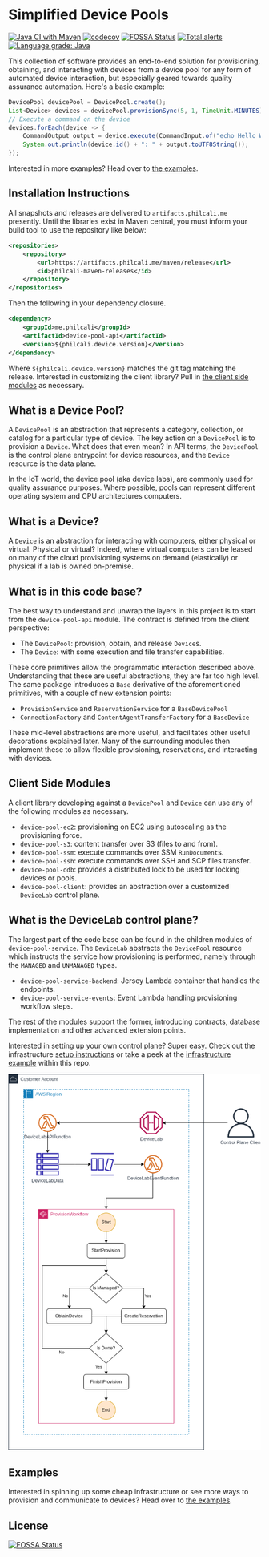 # Simplified Device Pools

[![Java CI with Maven](https://github.com/philcali/device-pool/actions/workflows/maven.yml/badge.svg)](https://github.com/philcali/device-pool/actions/workflows/maven.yml)
[![codecov](https://codecov.io/gh/philcali/device-pool/branch/main/graph/badge.svg?token=WIIU9GHW69)](https://codecov.io/gh/philcali/device-pool)
[![FOSSA Status](https://app.fossa.com/api/projects/git%2Bgithub.com%2Fphilcali%2Fdevice-pool.svg?type=shield)](https://app.fossa.com/projects/git%2Bgithub.com%2Fphilcali%2Fdevice-pool?ref=badge_shield)
[![Total alerts](https://img.shields.io/lgtm/alerts/g/philcali/device-pool.svg?logo=lgtm&logoWidth=18)](https://lgtm.com/projects/g/philcali/device-pool/alerts/)
[![Language grade: Java](https://img.shields.io/lgtm/grade/java/g/philcali/device-pool.svg?logo=lgtm&logoWidth=18)](https://lgtm.com/projects/g/philcali/device-pool/context:java)

This collection of software provides an end-to-end solution for provisioning, obtaining,
and interacting with devices from a device pool for any form of automated device interaction, but
especially geared towards quality assurance automation. Here's a basic example:

```java
DevicePool devicePool = DevicePool.create();
List<Device> devices = devicePool.provisionSync(5, 1, TimeUnit.MINUTES);
// Execute a command on the device
devices.forEach(device -> {
    CommandOutput output = device.execute(CommandInput.of("echo Hello World"));
    System.out.println(device.id() + ": " + output.toUTF8String());
});
```

Interested in more examples? Head over to [the examples](device-pool-examples).

## Installation Instructions

All snapshots and releases are delivered to `artifacts.philcali.me`
presently. Until the libraries exist in Maven central,
you must inform your build tool to use the
repository like below:

```xml
<repositories>
    <repository>
        <url>https://artifacts.philcali.me/maven/release</url>
        <id>philcali-maven-releases</id>
    </repository>
</repositories>
```

Then the following in your dependency closure.

```xml
<dependency>
    <groupId>me.philcali</groupId>
    <artifactId>device-pool-api</artifactId>
    <version>${philcali.device.version}</version>
</dependency>
```

Where `${philcali.device.version}` matches the git tag
matching the release. Interested in customizing the client library?
Pull in [the client side modules](#client-side-modules) as
necessary.

## What is a Device Pool?

A `DevicePool` is an abstraction that represents a category, collection,
or catalog for a particular type of device. The key action on
a `DevicePool` is to provision a `Device`. What does that even mean?
In API terms, the `DevicePool` is the control plane entrypoint for
device resources, and the `Device` resource is the data plane.

In the IoT world, the device pool (aka device labs), are commonly used
for quality assurance purposes. Where possible, pools can represent
different operating system and CPU architectures computers.

## What is a Device?

A `Device` is an abstraction for interacting with computers, either
physical or virtual. Physical or virtual? Indeed, where virtual
computers can be leased on many of the cloud provisioning systems
on demand (elastically) or physical if a lab is owned on-premise.

## What is in this code base?

The best way to understand and unwrap the layers in this project
is to start from the `device-pool-api` module. The contract is defined
from the client perspective:

- The `DevicePool`: provision, obtain, and release `Device`s.
- The `Device`: with some execution and file transfer capabilities.

These core primitives allow the programmatic interaction described above. Understanding
that these are useful abstractions, they are far too high level. The same package introduces
a `Base` derivative of the aforementioned primitives, with a couple of new extension points:

- `ProvisionService` and `ReservationService` for a `BaseDevicePool`
- `ConnectionFactory` and `ContentAgentTransferFactory` for a `BaseDevice`

These mid-level abstractions are more useful, and facilitates other useful decorations
explained later. Many of the surrounding modules then implement these to allow flexible
provisioning, reservations, and interacting with devices.

## Client Side Modules

A client library developing against a `DevicePool` and `Device` can
use any of the following modules as necessary.

- `device-pool-ec2`: provisioning on EC2 using autoscaling as the provisioning force.
- `device-pool-s3`: content transfer over S3 (files to and from).
- `device-pool-ssm`: execute commands over SSM `RunDocument`s.
- `device-pool-ssh`: execute commands over SSH and SCP files transfer.
- `device-pool-ddb`: provides a distributed lock to be used for locking devices or pools.
- `device-pool-client`: provides an abstraction over a customized `DeviceLab` control plane.

## What is the DeviceLab control plane?

The largest part of the code base can be found in the children modules of `device-pool-service`.
The `DeviceLab` abstracts the `DevicePool` resource which instructs the service how provisioning
is performed, namely through the `MANAGED` and `UNMANAGED` types.

- `device-pool-service-backend`: Jersey Lambda container that handles the endpoints.
- `device-pool-service-events`: Event Lambda handling provisioning workflow steps.

The rest of the modules support the former, introducing contracts, database implementation and
other advanced extension points.

Interested in setting up your own control plane? Super easy. Check out the infrastructure [setup instructions][2] or
take a peek at the [infrastructure example][3] within this repo.

[![Architecture][4]][4]

[2]: https://github.com/philcali/philcali-cdk/tree/master/device-lab
[3]: device-pool-examples/device-pool-examples-infra/README.md
[4]: images/DevicePool-DeviceLab.png


## Examples

Interested in spinning up some cheap infrastructure or
see more ways to provision and communicate to devices? Head
over to [the examples](device-pool-examples).

## License
[![FOSSA Status](https://app.fossa.com/api/projects/git%2Bgithub.com%2Fphilcali%2Fdevice-pool.svg?type=large)](https://app.fossa.com/projects/git%2Bgithub.com%2Fphilcali%2Fdevice-pool?ref=badge_large)
